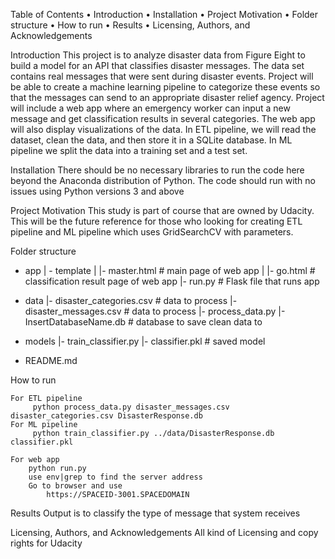 

Table of Contents
•	Introduction
•	Installation
•	Project Motivation
•	Folder structure
•	How to run
•	Results
•	Licensing, Authors, and Acknowledgements

Introduction
	This project is to analyze disaster data from Figure Eight to build a model for an API that classifies disaster messages. The data set contains real messages that were sent during disaster events. Project will be able to create a machine learning pipeline to categorize these events so that the messages can send to an appropriate disaster relief agency. Project will include a web app where an emergency worker can input a new message and get classification results in several categories. The web app will also display visualizations of the data. 
	In ETL pipeline, we will read the dataset, clean the data, and then store it in a SQLite database. In ML pipeline we split the data into a training set and a test set.
  
Installation
 	There should be no necessary libraries to run the code here beyond the Anaconda distribution of Python. The code should run with no issues using Python versions 3 and above
  
Project Motivation
  	This study is part of course that are owned by Udacity. This will be the future reference for those who looking for creating ETL pipeline and ML pipeline which uses GridSearchCV  with parameters.
 
Folder structure
- app
| - template
| |- master.html  # main page of web app
| |- go.html  # classification result page of web app
|- run.py  # Flask file that runs app

- data
|- disaster_categories.csv  # data to process 
|- disaster_messages.csv  # data to process
|- process_data.py
|- InsertDatabaseName.db   # database to save clean data to

- models
|- train_classifier.py
|- classifier.pkl  # saved model 

- README.md


How to run
	
	For ETL pipeline
   		 python process_data.py disaster_messages.csv disaster_categories.csv DisasterResponse.db
  	For ML pipeline
   		 python train_classifier.py ../data/DisasterResponse.db classifier.pkl

  	For web app
		python run.py
		use env|grep to find the server address
		Go to browser and use
			https://SPACEID-3001.SPACEDOMAIN
      
 Results
  	Output is to classify the type of message that system receives
 
 Licensing, Authors, and Acknowledgements
  	All kind of Licensing and copy rights for Udacity  

	





	



